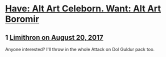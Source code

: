# [Have: Alt Art Celeborn. Want: Alt Art Boromir](https://community.fantasyflightgames.com/topic/256789-have-alt-art-celeborn-want-alt-art-boromir/)

## 1 [Limithron on August 20, 2017](https://community.fantasyflightgames.com/topic/256789-have-alt-art-celeborn-want-alt-art-boromir/?do=findComment&comment=2939651)

Anyone interested? I'll throw in the whole Attack on Dol Guldur pack too. 


